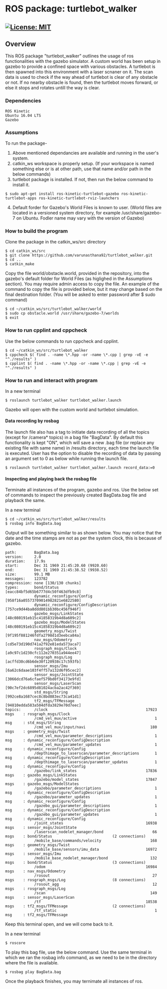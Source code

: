 # ROS package: turtlebot_walker
[![License: MIT](https://img.shields.io/badge/License-MIT-yellow.svg)](https://opensource.org/licenses/MIT)
---

## Overview
This ROS package "turtlebot_walker" outlines the usage of ros functionalities with the gazebo simulator. A custom world has been setup in gazebo to provide a confined space with various obstacles. A turtlebot is then spawned into this environment with a laser scnaner on it. The scan data is used to check if the way ahead of turtlebot is clear of any obstacle or not. If no nearby obstacle is found, then the turtlebot moves forward, or else it stops and rotates untill the way is clear.

### Dependencies
```
ROS Kinetic
Ubuntu 16.04 LTS
Gazebo
```

### Assumptions
To run the package-
1) Above mentioned dependancies are available and running in the user's system.
2) catkin_ws workspace is properly setup.
(If your workspace is named something else or is at other path, use that name and/or path in the below commands)
3) turtlebot package is installed. If not, then run the below command to install it.
```
$ sudo apt-get install ros-kinetic-turtlebot-gazebo ros-kinetic-turtlebot-apps ros-kinetic-turtlebot-rviz-launchers
```
4) Default forder for Gazebo's World Files is known to user. (World files are located in a versioned system directory, for example /usr/share/gazebo-7 on Ubuntu. Fodler name may vary with the version of Gazebo)
### How to build the program
Clone the package in the catkin_ws/src directory
```
$ cd catkin_ws/src
$ git clone https://github.com/varunasthana92/turtlebot_walker.git
$ cd ..
$ catkin_make
```
Copy the file world/obstacle.world, provided in the repository, into the gazebo's default folder for World Files (as higlighed in the Assumptions section). You may require admin access to copy the file. An example of the command to copy the file is provided below, but it may change based on the final destination folder. (You will be asked to enter password after $ sudo command)

```
$ cd ~/catkin_ws/src/turtlebot_walker/world
$ sudo cp obstacle.world /usr/share/gazebo-7/worlds
$ exit
```

### How to run cpplint and cppcheck
Use the below commands to run cppcheck and cpplint.
```
$ cd ~/catkin_ws/src/turtlebot_walker
$ cppcheck $( find . -name \*.hpp -or -name \*.cpp | grep -vE -e "^./results" )
$ cpplint $( find . -name \*.hpp -or -name \*.cpp | grep -vE -e "^./results" )
```
### How to run and interact with program
In a new terminal
```
$ roslaunch turtlebot_walker turtlebot_walker.launch
```
Gazebo will open with the custom world and turtlebot simulation.

#### Data recording by rosbag
The launch file also has a tag to initiate data recording of all the topics (except for /camera* topics) in a bag file "BagData". By default this functionality is kept "ON", which will save a new .bag file (or replace any existing file with same name) in /results directory, each time the launch file is executed. User has the option to disable the recording of data by passing an argument set to 0 as below while running the launch file.

```
$ roslaunch turtlebot_walker turtlebot_walker.launch record_data:=0
```
#### Inspecting and playing back the rosbag file
Terminate all instances of the program, gazebo and ros. Use the below set of commands to inspect the previously created BagData.bag file and playback the same.

In a new terminal
```
$ cd ~/catkin_ws/src/turtlebot_walker/results
$ rosbag info BagData.bag
```
Output will be something similar to as shown below. You may notice that the date and the time stamps are not as per the system clock, this is because of gazebo.
```
path:        BagData.bag
version:     2.0
duration:    17.9s
start:       Dec 31 1969 21:45:20.60 (9920.60)
end:         Dec 31 1969 21:45:38.52 (9938.52)
size:        99.1 MB
messages:    123782
compression: none [130/130 chunks]
types:       bond/Status                           [eacc84bf5d65b6777d4c50f463dfb9c8]
             dynamic_reconfigure/Config            [958f16a05573709014982821e6822580]
             dynamic_reconfigure/ConfigDescription [757ce9d44ba8ddd801bb30bc456f946f]
             gazebo_msgs/LinkStates                [48c080191eb15c41858319b4d8a609c2]
             gazebo_msgs/ModelStates               [48c080191eb15c41858319b4d8a609c2]
             geometry_msgs/Twist                   [9f195f881246fdfa2798d1d3eebca84a]
             nav_msgs/Odometry                     [cd5e73d190d741a2f92e81eda573aca7]
             rosgraph_msgs/Clock                   [a9c97c1d230cfc112e270351a944ee47]
             rosgraph_msgs/Log                     [acffd30cd6b6de30f120938c17c593fb]
             sensor_msgs/Imu                       [6a62c6daae103f4ff57a132d6f95cec2]
             sensor_msgs/JointState                [3066dcd76a6cfaef579bd0f34173e9fd]
             sensor_msgs/LaserScan                 [90c7ef2dc6895d81024acba2ac42f369]
             std_msgs/String                       [992ce8a1687cec8c8bd883ec73ca41d1]
             tf2_msgs/TFMessage                    [94810edda583a504dfda3829e70d7eec]
topics:      /clock                                            17923 msgs    : rosgraph_msgs/Clock 
             /cmd_vel_mux/active                                   1 msg     : std_msgs/String                      
             /cmd_vel_mux/input/navi                             180 msgs    : geometry_msgs/Twist                  
             /cmd_vel_mux/parameter_descriptions                   1 msg     : dynamic_reconfigure/ConfigDescription
             /cmd_vel_mux/parameter_updates                        1 msg     : dynamic_reconfigure/Config           
             /depthimage_to_laserscan/parameter_descriptions       1 msg     : dynamic_reconfigure/ConfigDescription
             /depthimage_to_laserscan/parameter_updates            1 msg     : dynamic_reconfigure/Config           
             /gazebo/link_states                               17836 msgs    : gazebo_msgs/LinkStates               
             /gazebo/model_states                              17847 msgs    : gazebo_msgs/ModelStates              
             /gazebo/parameter_descriptions                        1 msg     : dynamic_reconfigure/ConfigDescription
             /gazebo/parameter_updates                             1 msg     : dynamic_reconfigure/Config           
             /gazebo_gui/parameter_descriptions                    1 msg     : dynamic_reconfigure/ConfigDescription
             /gazebo_gui/parameter_updates                         1 msg     : dynamic_reconfigure/Config           
             /joint_states                                     16938 msgs    : sensor_msgs/JointState               
             /laserscan_nodelet_manager/bond                      66 msgs    : bond/Status                           (2 connections)
             /mobile_base/commands/velocity                      168 msgs    : geometry_msgs/Twist                  
             /mobile_base/sensors/imu_data                     16972 msgs    : sensor_msgs/Imu                      
             /mobile_base_nodelet_manager/bond                   132 msgs    : bond/Status                           (3 connections)
             /odom                                             16984 msgs    : nav_msgs/Odometry                    
             /rosout                                              27 msgs    : rosgraph_msgs/Log                     (8 connections)
             /rosout_agg                                          12 msgs    : rosgraph_msgs/Log                    
             /scan                                               149 msgs    : sensor_msgs/LaserScan                
             /tf                                               18538 msgs    : tf2_msgs/TFMessage                    (2 connections)
             /tf_static                                            1 msg     : tf2_msgs/TFMessage
```
Keep this terminal open, and we will come back to it.

In a new terminal
```
$ roscore
```
To play this bag file, use the below command.
Use the same terminal in which we ran the rosbag info command, as we need to be in the directory where the file is available.
```
$ rosbag play BagData.bag
```
Once the playback finishes, you may ternimate all instances of ros.
